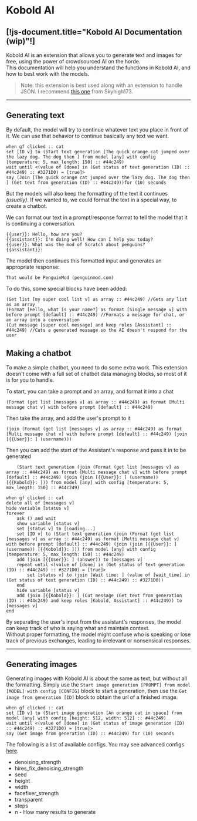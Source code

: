 # Kobold AI
[!js-document.title="Kobold AI Documentation (wip)"!]
---

Kobold AI is an extension that allows you to generate text and images for free, using the power of crowdsourced AI on the horde. <br>
This documentation will help you understand the functions in Kobold AI, and how to best work with the models.

> Note: this extension is best used along with an extension to handle JSON.
> I recommend [this one](https://extensions.turbowarp.org/Skyhigh173/json.js) from Skyhigh173.

---

<!-- ## Prerequisites (for text)
Before you use this extension, it's best to understand how generative text models work first.

### A little bit about how things work
Generative pre-trained text models, like GPT3, are AI systems that predict and generate text. They are trained on large amounts of text data to understand patterns, grammar, and context. 
First, they learn general language patterns (pre-training), and then they are fine-tuned on specific tasks. 
When given input, they predict the next word repeatedly to create coherent responses or text.
More detailes [here](https://en.wikipedia.org/wiki/Generative_pre-trained_transformer).

Using this method, we can create many things. One example would be a chatbot. <br>
Chatbot can use the generative model to generate responses to user inputs in a natural and coherent way. <br>
Input formatting typically involves structuring the conversation history as a sequence for the model to understand context.

### Formatting for a chatbot
Chatbots usually take in a formatted input of all messages.
This is because the models are just continuing text, so we need some text beforehand to tell it to continue as a conversation.

For instance:
```text
{{user}}: Hello, how are you?
{{assistant}}: I'm doing well! How can I help you today?
{{user}}: What's the weather like?
```

The model processes this formatted input and generates an appropriate response:

```text
{{assistant}}: It's sunny and warm today.
```

By separating the user's input from the assistant's responses, the model can keep track of who is saying what and maintain context. <br>
Without proper formatting, the model might confuse who is speaking or lose track of previous exchanges, leading to irrelevant or nonsensical responses.  -->

## Generating text
By default, the model will try to continue whatever text you place in front of it. We can use that behavior to continue basically any text we want.

```scratch3
when gf clicked :: cat
set [ID v] to (Start text generation [The quick orange cat jumped over the lazy dog. The dog then ] from model [any] with config [temperature: 5, max_length: 150] :: #44c249)
wait until <(value of [done] in (Get status of text generation (ID) :: #44c249) :: #3271D0) = [true]>
say (Join [The quick orange cat jumped over the lazy dog. The dog then ] (Get text from generation (ID) :: #44c249))for (10) seconds
```

But the models will also keep the formatting of the text it continues _<light>(usually)</light>_.
If we wanted to, we could format the text in a special way, to create a chatbot.

We can format our text in a prompt/response format to tell the model that it is continuing a conversation.
```text
{{user}}: Hello, how are you?
{{assistant}}: I'm doing well! How can I help you today?
{{user}}: What was the mod of Scratch about penguins?
{{assistant}}: 
```

The model then continues this formatted input and generates an appropriate response:

```text
That would be PenguinMod (penguinmod.com)
```

To do this, some special blocks have been added:
```scratch3
(Get list [my super cool list v] as array :: #44c249) //Gets any list as an array
(Format [Hello, what is your name?] as format [Single message v] with before prompt [default] :: #44c249) //Formats a message for chat, or an array into a conversation
(Cut message [super cool message] and keep roles [Assistant] :: #44c249) //Cuts a generated message so the AI doesn't respond for the user
```

## Making a chatbot
To make a simple chatbot, you need to do some extra work.
This extension doesn't come with a full set of chatbot data managing blocks, so most of it is for you to handle.

To start, you can take a prompt and an array, and format it into a chat

```scratch3
(Format (get list [messages v] as array :: #44c249) as format [Multi message chat v] with before prompt [default] :: #44c249)
```

Then take the array, and add the user's prompt to it
```scratch3
(join (Format (get list [messages v] as array :: #44c249) as format [Multi message chat v] with before prompt [default] :: #44c249) (join [{{User}}: ] (username)))
```

Then you can add the start of the Assistant's response and pass it in to be generated
```scratch3
	(Start text generation (join (Format (get list [messages v] as array :: #44c249) as format [Multi message chat v] with before prompt [default] :: #44c249) (join (join [{{User}}: ] (username)) [{{Kobold}}: ])) from model [any] with config [temperature: 5, max_length: 150] :: #44c249)
```

```scratch3
when gf clicked :: cat
delete all of [messages v]
hide variable [status v]
forever
	ask () and wait
	show variable [status v]
	set [status v] to [Loading...]
	set [ID v] to (Start text generation (join (Format (get list [messages v] as array :: #44c249) as format [Multi message chat v] with before prompt [default] :: #44c249) (join (join [{{User}}: ] (username)) [{{Kobold}}: ])) from model [any] with config [temperature: 5, max_length: 150] :: #44c249)
	add (join [{{User}}: ] (answer)) to [messages v]
	repeat until <(value of [done] in (Get status of text generation (ID) :: #44c249) :: #3271D0) = [true]>
		set [status v] to (join [Wait time: ] (value of [wait_time] in (Get status of text generation (ID) :: #44c249) :: #3271D0))
	end
	hide variable [status v]
	add (join [{{Kobold}}: ] (Cut message (Get text from generation (ID) :: #44c249) and keep roles [Kobold, Assistant] :: #44c249)) to [messages v]
end
```

By separating the user's input from the assistant's responses, the model can keep track of who is saying what and maintain context. <br>
Without proper formatting, the model might confuse who is speaking or lose track of previous exchanges, leading to irrelevant or nonsensical responses. 

---
 
## Generating images
Generating images with Kobold AI is about the same as text, but without all the formatting.
Simply use the `Start image generation [PROMPT] from model [MODEL] with config [CONFIG]` block to start a generation, 
then use the `Get image from generation [ID]` block to obtain the url of a finished image.

```scratch3
when gf clicked :: cat
set [ID v] to (Start image generation [An orange cat in space] from model [any] with config [height: 512, width: 512] :: #44c249)
wait until <(value of [done] in (Get status of image generation (ID) :: #44c249) :: #3271D0) = [true]>
say (Get image from generation (ID) :: #44c249) for (10) seconds
```

The following is a list of available configs. You may see advanced configs [here](https://stablehorde.net/api).

- denoising_strength
- hires_fix_denoising_strength
- seed
- height
- width
- facefixer_strength
- transparent
- steps
- n - How many results to generate
